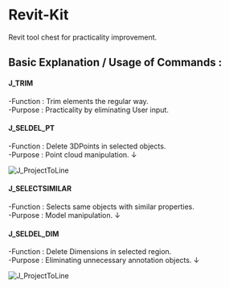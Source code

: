 # Revit-Kit
Revit tool chest for practicality improvement. 

## Basic Explanation / Usage of Commands :

#### J_TRIM   
-Function        : Trim elements the regular way. \
-Purpose         : Practicality by eliminating User input.

#### J_SELDEL_PT
-Function        : Delete 3DPoints in selected objects. \
-Purpose         : Point cloud manipulation. ↓

![J_ProjectToLine](images/J_LineFromOrigin.gif)

#### J_SELECTSIMILAR
-Function        : Selects same <objecttype> objects with similar properties. \
-Purpose         : Model manipulation. ↓
  
#### J_SELDEL_DIM
-Function        : Delete Dimensions in selected region. \
-Purpose         : Eliminating unnecessary annotation objects. ↓  
  
![J_ProjectToLine](images/J_ProjectToLine.gif)

